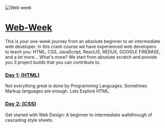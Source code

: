![Web week](https://user-images.githubusercontent.com/55389276/136692863-2f81351a-ced8-4eab-8c76-c12aa523d4a7.gif)

# [Web-Week](https://gdsc.community.dev/events/details/developer-student-clubs-university-school-of-information-communication-technology-delhi-presents-web-week-hands-on-sessions/)

This is your one-week journey from an absolute beginner to an intermediate web developer. In this crash course we have experienced web developers to teach you: HTML, CSS, JavaScript, ReactJS, REDUX, GOOGLE FIREBASE, and a lot more... What's more? We start from absolute scratch and provide you 3 project builds that you can contribute to.

### [Day 1: (HTML) ](https://github.com/GDSC-USICT/Web-Week/tree/Day-1)

Not everything great is done by Programming Languages. Sometimes Markup languages are enough. Lets Explore HTML. 

### [Day 2: (CSS) ](https://github.com/GDSC-USICT/Web-Week/tree/Day-2)

Get started with Web Design: A beginner to intermediate walkthrough of cascading style sheets.


<!-- ![2](https://user-images.githubusercontent.com/55389276/136692849-56baa27e-b6b5-4fb6-a9e0-77151d0457f0.png) -->
<!-- ![3](https://user-images.githubusercontent.com/55389276/136692851-31493dfa-a42f-4f7c-acbf-8eeb95ec3d38.png) -->
<!-- ![4](https://user-images.githubusercontent.com/55389276/136692855-32e367f2-dd4b-4adb-9d26-80c059094e76.png) -->
<!-- ![5](https://user-images.githubusercontent.com/55389276/136692856-8ea81304-f589-4e2c-9497-ad06b6eab164.png) -->
<!-- ![6](https://user-images.githubusercontent.com/55389276/136692857-0d2e6b20-059d-482c-94be-d64c59321d9f.png) -->
<!-- ![7](https://user-images.githubusercontent.com/55389276/136692858-906c2ee6-b228-48e6-a925-b61d438d6c1f.png) -->
